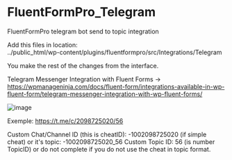 # FluentFormPro_Telegram
FluentFormPro telegram bot send to topic integration

Add this files in location:  
../public_html/wp-content/plugins/fluentformpro/src/Integrations/Telegram

You make the rest of the changes from the interface.

Telegram Messenger Integration with Fluent Forms -> https://wpmanageninja.com/docs/fluent-form/integrations-available-in-wp-fluent-form/telegram-messenger-integration-with-wp-fluent-forms/ 

![image](https://github.com/vadikonline1/FluentFormPro_Telegram/assets/19766744/49b151d2-be29-48b0-8b27-25fb2365ede3)

Exemple: https://t.me/c/2098725020/56 

Custom Chat/Channel ID (this is cheatID): -1002098725020  (if simple cheat) or it's topic: -1002098725020_56
Custom Topic ID: 56 (is number TopicID) or do not complete if you do not use the cheat in topic format.
